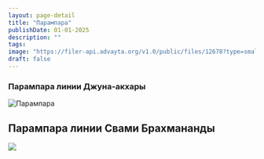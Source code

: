 ```yaml
---
layout: page-detail
title: "Парампара"
publishDate: 01-01-2025
description: ""
tags:
image: "https://filer-api.advayta.org/v1.0/public/files/12678?type=small"
draft: false
---
```


### **Парампара линии Джуна-акхары**

![Парампара](https://filer-api.advayta.org/v1.0/public/files/12678?type=medium "Парампара") 

## **Парампара линии Свами Брахмананды**
  
  
[![](https://filer-api.advayta.org/v1.0/public/files/53490?type=medium)](https://filer-api.advayta.org/v1.0/public/files/53497?type=medium)
<!-- 
  
[Семь мудрецов](/nasha-traditsiya/svyatye-nashey-linii-peredachi-parampary/)

[Шри Вьясадева](/nasha-traditsiya/svyatye-nashey-linii-peredachi-parampary-shri-vyasadeva/)

[Шри Шука](/nasha-traditsiya/svyatye-nashey-linii-peredachi-guru-shishya-parampary-shri-shuka/)

[Шри Гаудапада](/nasha-traditsiya/svyatye-nashey-linii-peredachi-parampary-shri-gaudapada/)

[Кумары](/nasha-traditsiya/kumary/) -->
  
  
